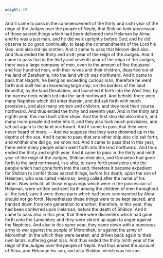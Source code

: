 ```yaml
---
weight: 30
---
```

And it came to pass in the commencement of the thirty and sixth year of the reign of the Judges over the people of Nephi, that Shiblon took possession of those sacred things which had been delivered unto Helaman by Alma; and he was a just man, and he did walk uprightly before God; and he did observe to do good continually, to keep the commandments of the Lord his God; and also did his brother. And it came to pass that Moroni died also. And thus ended the thirty and sixth year of the reign of the Judges. And it came to pass that in the thirty and seventh year of the reign of the Judges, there was a large company of men, even to the amount of five thousand and four hundred men, with their  wives and their children, departed out of the land of Zarahemla, into the land which was northward. And it came to pass that Hagoth, he being an exceeding curious man, therefore he went forth and built him an exceeding large ship, on the borders of the land Bountiful, by the land Desolation, and launched it forth into the West Sea, by the narrow neck which led into the land northward. And behold, there were many Nephites which did enter therein, and did sail forth with much provisions, and also many women and children; and they took their course northward. And thus ended the thirty and seventh year. And in the thirty and eighth year, this man built other ships. And the first ship did also return, and many more people did enter into it; and they also took much provisions, and set out again to the land northward. And it came to pass that they were never heard of more. -- And we suppose that they were drowned up in the depths of the sea. And it came to pass that one other ship also did sail forth; and whither she did go, we know not. And it came to pass that in this year, there were many people which went forth into the land northward. And thus ended the thirty and eighth year. And it came to pass in the thirty and ninth year of the reign of the Judges, Shiblon died also, and Corianton had gone forth to the land northward, in a ship, to carry forth provisions unto the people which had gone forth into the land; therefore it became expedient for Shiblon to confer those sacred things, before his death, upon the son of Helaman, who was called Helaman, being called after the name of his father. Now behold, all those engravings which were in the possession of Helaman, were written and sent forth among the children of men throughout all the land, save it were those parts which had been commanded by Alma should not go forth. Nevertheless these things were to be kept sacred, and handed down from one generation to another; therefore, in this year, they had been conferred upon Helaman, before the death of Shiblon. And it came to pass also in this year, that there were dissenters which had gone forth unto the Lamanites; and they were stirred up again to anger against the Nephites. And also in this same year, they came down with a numerous army to war against the people of Moronihah, or against the army of Moronihah, in the which they were beaten, and driven back again to their own lands, suffering great loss. And thus ended the thirty ninth year of the reign of the Judges over the people of Nephi. And thus ended the account of Alma, and Helaman his son, and also Shiblon, which was his son.
